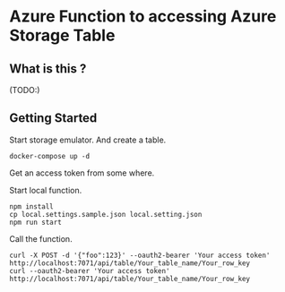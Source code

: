 # Azure Function to accessing Azure Storage Table

## What is this ?

(TODO:)

## Getting Started

Start storage emulator. And create a table.

```console
docker-compose up -d
```

Get an access token from some where.

Start local function.

```console
npm install
cp local.settings.sample.json local.setting.json
npm run start
```

Call the function.

```console
curl -X POST -d '{"foo":123}' --oauth2-bearer 'Your access token' http://localhost:7071/api/table/Your_table_name/Your_row_key
curl --oauth2-bearer 'Your access token' http://localhost:7071/api/table/Your_table_name/Your_row_key
```
